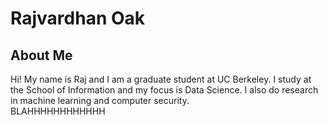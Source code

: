 # Rajvardhan Oak

## About Me
Hi! My name is Raj and I am a graduate student at UC Berkeley. I study at the School of Information and my focus is Data Science. I also do research in machine learning and computer security. 
<br>
BLAHHHHHHHHHHHH
